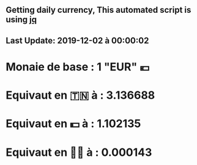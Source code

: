 ## Getting daily currency, This automated script is using [jq](https://stedolan.github.io/jq/)
## Last Update:  2019-12-02 à 00:00:02
 # Monaie de base : 1 "EUR" 💶 
 # Equivaut en 🇹🇳 à :  3.136688 
 # Equivaut en 💵 à : 1.102135
 # Equivaut en 🐱‍💻 à :  0.000143
